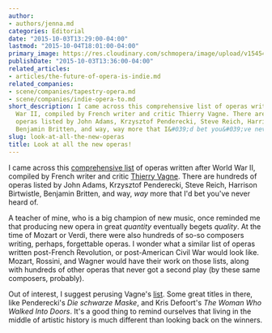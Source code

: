 ```yaml
---
author:
- authors/jenna.md
categories: Editorial
date: "2015-10-03T13:29:00-04:00"
lastmod: "2015-10-04T18:01:00-04:00"
primary_image: https://res.cloudinary.com/schmopera/image/upload/v1545409169/media/webhook-uploads/1443893689167/Composers.jpg.jpg
publishDate: "2015-10-03T13:36:00-04:00"
related_articles:
- articles/the-future-of-opera-is-indie.md
related_companies:
- scene/companies/tapestry-opera.md
- scene/companies/indie-opera-to.md
short_description: I came across this comprehensive list of operas written after World
  War II, compiled by French writer and critic Thierry Vagne. There are hundreds of
  operas listed by John Adams, Krzysztof Penderecki, Steve Reich, Harrison Birtwistle,
  Benjamin Britten, and way, way more that I&#039;d bet you&#039;ve never heard of.
slug: look-at-all-the-new-operas
title: Look at all the new operas!
---
```


I came across this [comprehensive list](http://vagnethierry.fr/contemporary-operas.html) of operas written after World War II, compiled by French writer and critic [Thierry Vagne](http://vagnethierry.fr/about/). There are hundreds of operas listed by John Adams, Krzysztof Penderecki, Steve Reich, Harrison Birtwistle, Benjamin Britten, and way, *way* more that I'd bet you've never heard of.

A teacher of mine, who is a big champion of new music, once reminded me that producing new opera in great *quantity* eventually begets *quality*. At the time of Mozart or Verdi, there were also hundreds of so-so composers writing, perhaps, forgettable operas. I wonder what a similar list of operas written post-French Revolution, or post-American Civil War would look like. Mozart, Rossini, and Wagner would have their work on those lists, along with hundreds of other operas that never got a second play (by these same composers, probably).

Out of interest, I suggest perusing Vagne's [list](http://vagnethierry.fr/contemporary-operas.html). Some great titles in there, like Penderecki's *Die schwarze Maske*, and Kris Defoort's *The Woman Who Walked Into Doors*. It's a good thing to remind ourselves that living in the middle of artistic history is much different than looking back on the winners.
